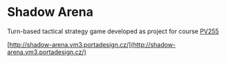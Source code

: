 # Shadow Arena

Turn-based tactical strategy game developed as project for course [PV255](https://is.muni.cz/predmet/fi/podzim2014/PV255) 

[http://shadow-arena.vm3.portadesign.cz/](http://shadow-arena.vm3.portadesign.cz/)
